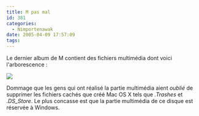 ```yaml
---
title: M pas mal
id: 381
categories:
  - Nimportenawak
date: 2005-04-09 17:57:09
tags:
---
```


Le dernier album de M contient des fichiers multimédia dont voici l'arborescence&nbsp;:

![](/images/cd_m.png)

Dommage que les gens qui ont réalisé la partie multimédia aient _oublié_ de supprimer les fichiers cachés que créé Mac OS X tels que _.Trashes_ et _.DS_Store_. Le plus concasse est que la partie multimédia de ce disque est réservée à Windows.